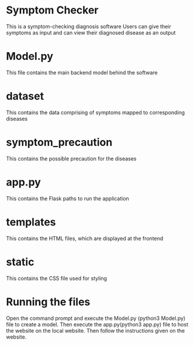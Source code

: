 # Symptom Checker
This is a symptom-checking diagnosis software
Users can give their symptoms as input and can view their diagnosed disease as an output

# Model.py
This file contains the main backend model behind the software

# dataset
This contains the data comprising of symptoms mapped to corresponding diseases

# symptom_precaution
This contains the possible precaution for the diseases

# app.py
This contains the Flask paths to run the application

# templates
This contains the HTML files, which are displayed at the frontend

# static
This contains the CSS file used for styling

# Running the files
Open the command prompt and execute the Model.py (python3 Model.py) file to create a model. Then execute the app.py(python3 app.py) file to host the website on the local website. Then follow the instructions given on the website.
